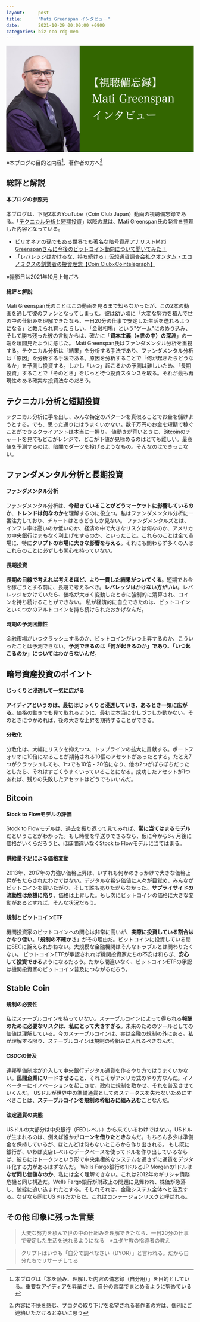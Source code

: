 ```yaml
---
layout:     post
title:      "Mati Greenspan インタビュー"
date:       2021-10-29 00:00:00 +0900
categories: biz-eco rdg-mem
---
```


![thumbnail](/assets/2021-10-29-mati-greenspan-interview/thumbnail.png)

※本ブログの目的と内容[^1]、著作者の方へ[^2]

[^1]: 本ブログは「本を読み、理解した内容の備忘録（自分用）」を目的としている。重要なアイディアを昇華させ、自分の言葉でまとめるように努めている

[^2]: 内容に不快を感じ、ブログの取り下げを希望される著作者の方は、個別にご連絡いただけると幸いに思う

## 総評と解説
#### 本ブログの参照元
本ブログは、下記2本のYouTube（Coin Club Japan）動画の視聴備忘録である。「[テクニカル分析と短期投資](##テクニカル分析と短期投資)」以降の章は、Mati Greenspan氏の発言を整理した内容となっている。
- [ビリオネアの孫でもある世界でも著名な暗号資産アナリストMati Greenspanさんに今後のビットコイン動向について聞いてみた！](https://youtu.be/N-mu-ICK4JU)
- [「レバレッジはかけるな、持ち続けろ」仮想通貨調査会社クオンタム・エコノミクスの創業者の投資理念【Coin Club×Cointelegraph】](https://youtu.be/TvyWlsfMQ5M)

※撮影日は2021年10月上旬ごろ

#### 総評と解説
Mati Greenspan氏のことはこの動画を見るまで知らなかったが、この2本の動画を通して彼のファンとなってしまった。彼は幼い頃に「大変な努力を積んで世の中の仕組みを理解できたなら、一日20分の仕事で安定した生活を送れるようになる」と教えられ育ったらしい。「金融相場」という"ゲーム"にのめり込み、そして勝ち残った彼の言動からは、確かに「**資本主義（=世の中）の深淵**」の一端を垣間見たように感じた。
Mati Greenspan氏はファンダメンタル分析を重視する。テクニカル分析は「結果」を分析する手法であり、ファンダメンタル分析は「原因」を分析する手法である。原因を分析することで「何が起きたらどうなるか」を予測し投資する。しかし「いつ」起こるかの予測は難しいため、「長期投資」することで「そのとき」をじっと待つ投資スタンスを取る。それが最も再現性のある確実な投資法なのだろう。


## テクニカル分析と短期投資
テクニカル分析に手を出し、みんな特定のパターンを真似ることでお金を儲けようとする。でも、思った通りにはうまくいかない。数千万円のお金を短期で稼ぐことができるクライアントは本当に一握り。
値動きが荒いときに、Bitcoinのチャートを見てもどこがレンジで、どこが下値か見極めるのはとても難しい。最高値を予測するのは、暗闇でダーツを投げるようなもの。そんなのはできっこない。


## ファンダメンタル分析と長期投資
#### ファンダメンタル分析
ファンダメンタル分析は、**今起きていることがどうマーケットに影響しているのか**、**トレンドは何なのか**を理解するのに役立つ。私はファンダメンタル分析に一番注力しており、チャートはときどきしか見ない。
ファンダメンタルズとは、インフレ率は高いのか低いのか、経済の中で大きなリスクは何なのか、アメリカの中央銀行はまもなく利上げをするのか、といったこと。これらのことは全て市場に、特に**クリプトの市場に大きな影響を与える**。それにも関わらず多くの人はこれらのことに必ずしも関心を持っていない。
#### 長期投資
**長期の目線で考えれば考えるほど、より一貫した結果がついてくる**。短期でお金を稼ごうとする前に、長期で考えるべき。**レバレッジはかけない方がいい**。レバレッジをかけていたら、価格が大きく変動したときに強制的に清算され、コインを持ち続けることができない。
私が経済的に自立できたのは、ビットコインといくつかのアルトコインを持ち続けられたおかげなんだ。
#### 時期の予測困難性
金融市場がいつクラッシュするのか、ビットコインがいつ上昇するのか、こういったことは予測できない。**予測できるのは「何が起きるのか」であり、「いつ起こるのか」についてはわからないんだ**。


## 暗号資産投資のポイント
#### じっくりと浸透して一気に広がる
**アイディアというのは、最初はじっくりと浸透していき、あるとき一気に広がる**。価格の動きでも見て取れるように、最初は本当に少しづつしか動かない。そのときにつかめれば、後の大きな上昇を期待することができる。
#### 分散化
分散化は、大幅にリスクを抑えつつ、トップラインの拡大に貢献する。ポートフォリオに10倍になることが期待される10個のアセットがあったとする。たとえ7つがクラッシュしても、1つでも10倍・20倍になり、他の2つがぼちぼちだったとしたら、それはすごくうまくいっていることになる。成功したアセットが1つあれば、残りの失敗したアセットはどうでもいいんだ。


## Bitcoin
#### Stock to Flowモデルの評価
Stock to Flowモデルは、過去を振り返って見てみれば、**常に当てはまるモデル**だということがわかった。もし時間を早送りできるなら、仮に今から6ヶ月後に価格がいくらだろうと、ほぼ間違いなくStock to Flowモデルに当てはまる。
#### 供給量不足による価格変動
2013年、2017年の力強い価格上昇は、いずれも何かのきっかけで大きな価格上昇がもたらされたわけではない。デジタルな希少価値に人々が目覚め、みんながビットコインを買いたがり、そして誰も売りたがらなかった。**サプライサイドの流動性は危機に陥り**、価格は上昇した。もし次にビットコインの価格に大きな変動があるとすれば、そんな状況だろう。
#### 規制とビットコインETF
機関投資家のビットコインへの関心は非常に高いが、**実際に投資している割合はかなり低い**。「**規制の不確かさ**」がその理由だ。ビットコインに投資している間にSECに訴えられかねない。大規模な金融機関はそんなトラブルとは関わりたくない。
ビットコインETFが承認されれば機関投資家たちの不安は和らぎ、**安心して投資できる**ようになるだろう。だから間違いなく、ビットコインETFの承認は機関投資家のビットコイン普及につながるだろう。


## Stable Coin
#### 規制の必要性
私はステーブルコインを持っていない。ステーブルコインによって得られる**報酬のために必要なリスクは、私にとって大きすぎる**。未来のためのツールとしての価値は理解している。今のステーブルコインは、実は金融の規制の外にある。私が理解する限り、ステーブルコインは規制の枠組みに入れるべきなんだ。
#### CBDCの普及
連邦準備制度が介入して中央銀行デジタル通貨を作るやり方ではうまくいかない。**民間企業にリードさせる**こと、それこそがアメリカ式のやり方なんだ。イノベーターにイノベーションを起こさせ、政府に規制を敷かせ、それを普及させていくんだ。
USドルが世界中の準備通貨としてのステータスを失わないためにすべきことは、**ステーブルコインを規制の枠組みに組み込む**ことなんだ。
#### 法定通貨の実態
USドルの大部分は中央銀行（FEDレベル）から来ているわけではない。USドルが生まれるのは、例えば誰かが**ローンを借りたとき**なんだ。もちろん多少は準備金を保持しているが、ほとんどは何もないところから作り出される。
もし既に銀行が、いわば支店レベルのデータベースを使ってドルを作り出しているならば、彼らにはトークンという形で中央集権的なシステムを通さずに通貨をデジタル化する力があるはずなんだ。
Wells Fargo銀行の1ドルとJP Morganの1ドルは**なぜ同じ価値なのか**、私には全く理解できない。これは2012年のギリシャ債務危機と同じ構造だ。Wells Fargo銀行が財政上の問題に見舞われ、株価が急落し、破綻に追い込まれたとする。そしれそれは、金融システム全体へと波及する。なぜなら同じUSドルだからだ。これはコンテージョンリスクと呼ばれる。


## その他 印象に残った言葉
> 大変な努力を積んで世の中の仕組みを理解できたなら、一日20分の仕事で安定した生活を送れるようになる　※ユダヤ教の指導者の教え

> クリプトはいつも「自分で調べなさい（DYOR）」と言われる。だから自分たちでリサーチしてる
